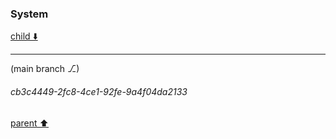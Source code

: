 ### System

[child ⬇️](#cb3c4449-2fc8-4ce1-92fe-9a4f04da2133)

---

(main branch ⎇)
###### cb3c4449-2fc8-4ce1-92fe-9a4f04da2133
[parent ⬆️](#fc21465c-83b3-4590-acfe-f9d5a0b572a2)
